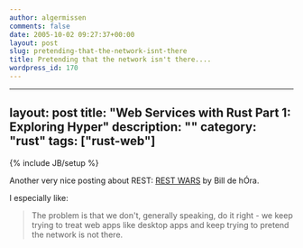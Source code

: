 ```yaml
---
author: algermissen
comments: false
date: 2005-10-02 09:27:37+00:00
layout: post
slug: pretending-that-the-network-isnt-there
title: Pretending that the network isn't there....
wordpress_id: 170
---
```

---
layout: post
title: "Web Services with Rust Part 1: Exploring Hyper"
description: ""
category: "rust"
tags: ["rust-web"]
---
{% include JB/setup %}

Another very nice posting about REST: [REST WARS](http://web.archive.org/web/20040625132010/http://www.dehora.net/journal/archives/000360.html) by Bill de hÓra.

I especially like:



> The problem is that we don't, generally speaking, do it right - we keep trying to treat web apps like desktop apps and keep trying to pretend the network is not there.




